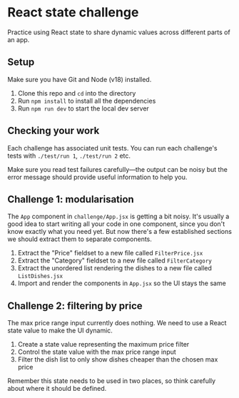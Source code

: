 # React state challenge

Practice using React state to share dynamic values across different parts of an app.

## Setup

Make sure you have Git and Node (v18) installed.

1. Clone this repo and `cd` into the directory
1. Run `npm install` to install all the dependencies
1. Run `npm run dev` to start the local dev server

## Checking your work

Each challenge has associated unit tests. You can run each challenge's tests with `./test/run 1`, `./test/run 2` etc.

Make sure you read test failures carefully—the output can be noisy but the error message should provide useful information to help you.

## Challenge 1: modularisation

The `App` component in `challenge/App.jsx` is getting a bit noisy. It's usually a good idea to start writing all your code in one component, since you don't know exactly what you need yet. But now there's a few established sections we should extract them to separate components.

1. Extract the "Price" fieldset to a new file called `FilterPrice.jsx`
1. Extract the "Category" fieldset to a new file called `FilterCategory`
1. Extract the unordered list rendering the dishes to a new file called `ListDishes.jsx`
1. Import and render the components in `App.jsx` so the UI stays the same

## Challenge 2: filtering by price

The max price range input currently does nothing. We need to use a React state value to make the UI dynamic.

1. Create a state value representing the maximum price filter
1. Control the state value with the max price range input
1. Filter the dish list to only show dishes cheaper than the chosen max price

Remember this state needs to be used in two places, so think carefully about where it should be defined.
